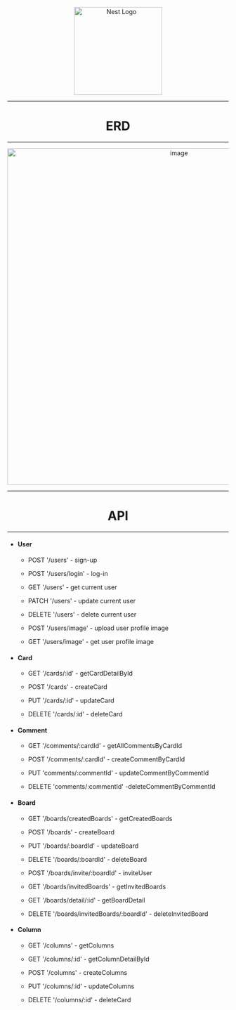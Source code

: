 <p align="center">
<a href="http://nestjs.com/" target="blank"><img src="https://nestjs.com/img/logo-small.svg" width="200" alt="Nest Logo" /></a>
</p>

[circleci-image]: https://img.shields.io/circleci/build/github/nestjs/nest/master?token=abc123def456
[circleci-url]: https://circleci.com/gh/nestjs/nest

<hr>
<h1 align="center">ERD</h1>
<hr>
<p align="center">
<img width="766" alt="image" src="https://github.com/yhjs1211/ego4jo/assets/122883378/ca7925db-8260-4347-917f-d71c44f56d89">
</p>

<hr>
<h1 align="center">API</h1>
<hr>
<ul>
<li>
<h4>User</h4>
<ul>
<li>
<p>POST '/users' - sign-up</p>
</li>
<li>
<p>POST '/users/login' - log-in</p>
</li>
<li>
<p>GET '/users' - get current user</p>
</li>
<li>
<p>PATCH '/users' - update current user</p>
</li>
<li>
<p>DELETE '/users' - delete current user</p>
</li>
<li>
<p>POST '/users/image' - upload user profile image</p>
</li>
<li>
<p>GET '/users/image' - get user profile image</p>
</li>
</ul>
</li>
<li>
<h4>Card</h4>
<ul>
<li>
<p>GET '/cards/:id' - getCardDetailById</p>
</li>
<li>
<p>POST '/cards' - createCard</p>
</li>
<li>
<p>PUT '/cards/:id' - updateCard</p>
</li>
<li>
<p>DELETE '/cards/:id' - deleteCard</p>
</li>
</ul>
</li>
<li>
<h4>Comment</h4>
<ul>
    <li>
        <p>GET '/comments/:cardId' - getAllCommentsByCardId</p>
    </li>
    <li>
        <p>POST '/comments/:cardId' - createCommentByCardId</p>
    </li>
    <li>
        <p>PUT 'comments/:commentId' - updateCommentByCommentId</p>
    </li>
    <li>
        <p>DELETE 'comments/:commentId' -deleteCommentByCommentId</p>
    </li>
</ul>
</li>
<li>
<h4>Board</h4>
<ul>
<li>
<p>GET '/boards/createdBoards' - getCreatedBoards</p>
</li>
<li>
<p>POST '/boards' - createBoard</p>
</li>
<li>
<p>PUT '/boards/:boardId' - updateBoard</p>
</li>
<li>
<p>DELETE '/boards/:boardId' - deleteBoard</p>
</li>
<li>
<p>POST '/boards/invite/:boardId' - inviteUser</p>
</li>
<li>
<p>GET '/boards/invitedBoards' - getInvitedBoards</p>
</li>
<li>
<p>GET '/boards/detail/:id' - getBoardDetail</p>
</li>
<li>
<p>DELETE '/boards/invitedBoards/:boardId' - deleteInvitedBoard</p>
</li>
</ul>
</li>
<li>
<h4>Column</h4>
<ul>
<li>
<p>GET '/columns' - getColumns</p>
</li>
<li>
<p>GET '/columns/:id' - getColumnDetailById</p>
</li>
<li>
<p>POST '/columns' - createColumns</p>
</li>
<li>
<p>PUT '/columns/:id' - updateColumns</p>
</li>
<li>
<p>DELETE '/columns/:id' - deleteCard</p>
</li>
</ul>
</li>
</ul>
